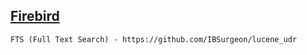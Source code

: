 ## [Firebird](https://firebirdsql.org/)
```
FTS (Full Text Search) - https://github.com/IBSurgeon/lucene_udr
```
